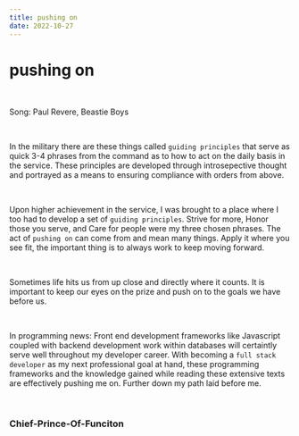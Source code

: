 ```yaml
---
title: pushing on
date: 2022-10-27
---
```


# pushing on

<br>

Song: Paul Revere, Beastie Boys

<br>

In the military there are these things called ```guiding principles``` that serve as quick 3-4 phrases from the command as to how to act on the daily basis in the service. These principles are developed through introsepective thought and portrayed as a means to ensuring compliance with orders from above.

<br>

Upon higher achievement in the service, I was brought to a place where I too had to develop a set of ```guiding principles```. Strive for more, Honor those you serve, and Care for people were my three chosen phrases. The act of ```pushing on``` can come from and mean many things. Apply it where you see fit, the important thing is to always work to keep moving forward.

<br>

Sometimes life hits us from up close and directly where it counts. It is important to keep our eyes on the prize and push on to the goals we have before us.

<br>

In programming news: Front end development frameworks like Javascript coupled with backend development work within databases will certaintly serve well throughout my developer career. With becoming a ```full stack developer``` as my next professional goal at hand, these programming frameworks and the knowledge gained while reading these extensive texts are effectively pushing me on. Further down my path laid before me.

<br>

### Chief-Prince-Of-Funciton
